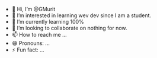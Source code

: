 - 👋 Hi, I’m @GMurit
- 👀 I’m interested in learning wev dev since I am a student.
- 🌱 I’m currently learning 100%
- 💞️ I’m looking to collaborate on nothing for now.
- 📫 How to reach me ...
- 😄 Pronouns: ...
- ⚡ Fun fact: ...

<!---
GMurit/GMurit is a ✨ special ✨ repository because its `README.md` (this file) appears on your GitHub profile.
You can click the Preview link to take a look at your changes.
--->
